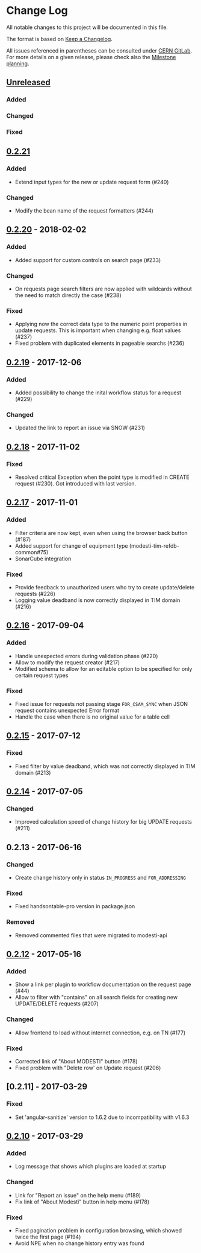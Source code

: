 # Change Log
All notable changes to this project will be documented in this file.

The format is based on [Keep a Changelog](http://keepachangelog.com/).

All issues referenced in parentheses can be consulted under [CERN GitLab](https://gitlab.cern.ch/modesti/modesti/issues).
For more details on a given release, please check also the [Milestone planning](https://gitlab.cern.ch/modesti/modesti/milestones?state=all).

## [Unreleased]
### Added

### Changed

### Fixed


## [0.2.21]
### Added
- Extend input types for the new or update request form (#240)

### Changed
- Modify the bean name of the request formatters (#244)


## [0.2.20] - 2018-02-02
### Added
- Added support for custom controls on search page (#233)

### Changed
- On requests page search filters are now applied with wildcards without the need to match directly the case (#238)

### Fixed
- Applying now the correct data type to the numeric point properties in update requests. This is important when changing e.g. float values (#237)
- Fixed problem with duplicated elements in pageable searchs (#236)


## [0.2.19] - 2017-12-06
### Added
- Added possibility to change the inital workflow status for a request (#229)

### Changed
- Updated the link to report an issue via SNOW (#231)


## [0.2.18] - 2017-11-02
### Fixed
- Resolved critical Exception when the point type is modified in CREATE request (#230). Got introduced with last version.


## [0.2.17] - 2017-11-01
### Added
- Filter criteria are now kept, even when using the browser back button (#187)
- Added support for change of equipment type (modesti-tim-refdb-common#75)
- SonarCube integration

### Fixed
- Provide feedback to unauthorized users who try to create update/delete requests (#226)
- Logging value deadband is now correctly displayed in TIM domain (#216)


## [0.2.16] - 2017-09-04
### Added
- Handle unexpected errors during validation phase (#220)
- Allow to modify the request creator (#217)
- Modified schema to allow for an editable option to be specified for only certain request types

### Fixed
- Fixed issue for requests not passing stage `FOR_CSAM_SYNC` when JSON request contains unexpected Error format
- Handle the case when there is no original value for a table cell


## [0.2.15] - 2017-07-12
### Fixed
- Fixed filter by value deadband, which was not correctly displayed in TIM domain (#213)


## [0.2.14] - 2017-07-05
### Changed
- Improved calculation speed of change history for big UPDATE requests (#211)


## 0.2.13 - 2017-06-16
### Changed
- Create change history only in status `IN_PROGRESS` and `FOR_ADDRESSING` 

### Fixed
- Fixed handsontable-pro version in package.json

### Removed
- Removed commented files that were migrated to modesti-api


## [0.2.12] - 2017-05-16
### Added
- Show a link per plugin to workflow documentation on the request page (#44)
- Allow to filter with "contains" on all search fields for creating new UPDATE/DELETE requests (#207) 

### Changed
- Allow frontend to load without internet connection, e.g. on TN (#177)

### Fixed
- Corrected link of "About MODESTI" button (#178)
- Fixed problem with "Delete row' on Update request (#206)


## [0.2.11] - 2017-03-29
### Fixed
- Set 'angular-sanitize' version to 1.6.2 due to incompatibility with v1.6.3


## [0.2.10] - 2017-03-29
### Added
- Log message that shows which plugins are loaded at startup

### Changed
- Link for "Report an issue" on the help menu (#189)
- Fix link of "About Modesti" button in help menu (#178)

### Fixed
- Fixed pagination problem in configuration browsing, which showed twice the first page (#194)
- Avoid NPE when no change history entry was found

[Unreleased]: https://gitlab.cern.ch/modesti/modesti/milestones/20
[0.2.21]: https://gitlab.cern.ch/modesti/modesti/milestones/19
[0.2.20]: https://gitlab.cern.ch/modesti/modesti/milestones/18
[0.2.19]: https://gitlab.cern.ch/modesti/modesti/milestones/17
[0.2.18]: https://gitlab.cern.ch/modesti/modesti/milestones/16
[0.2.17]: https://gitlab.cern.ch/modesti/modesti/milestones/15
[0.2.16]: https://gitlab.cern.ch/modesti/modesti/milestones/14
[0.2.15]: https://gitlab.cern.ch/modesti/modesti/milestones/13
[0.2.14]: https://gitlab.cern.ch/modesti/modesti/milestones/12
[0.2.12]: https://gitlab.cern.ch/modesti/modesti/milestones/11
[0.2.10]: https://gitlab.cern.ch/modesti/modesti/milestones/10